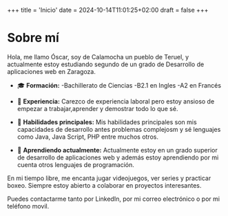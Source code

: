 +++
title = 'Inicio'
date = 2024-10-14T11:01:25+02:00
draft = false
+++

# Sobre mí

Hola, me llamo Óscar, soy de Calamocha un pueblo de Teruel, y actualmente estoy estudiando segundo de un grado de Desarrollo de aplicaciones web en Zaragoza.

- 🎓 **Formación:**
  -Bachillerato de Ciencias
  -B2.1 en Ingles
  -A2 en Francés

- 💼 **Experiencia:**
  Carezco de experiencia laboral pero estoy ansioso de empezar a trabajar,aprender y demostrar todo lo que sé.

- 🚀 **Habilidades principales:**
  Mis habilidades principales son mis capacidades de desarrollo antes problemas complejosm y sé lenguajes como Java, Java Script, PHP entre muchos otros.

- 🌱 **Aprendiendo actualmente:**
  Actualmente estoy en un grado superior de desarrollo de aplicaciones web y además estoy aprendiendo por mi cuenta otros lenguajes de programación.

En mi tiempo libre, me encanta jugar videojuegos, ver series y practicar boxeo. Siempre estoy abierto a colaborar en proyectos interesantes.

Puedes contactarme tanto por LinkedIn, por mi correo electrónico o por mi teléfono movil.
